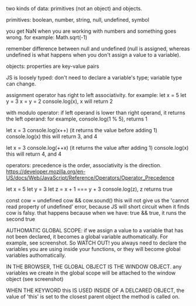 two kinds of data: primitives (not an object) and objects.

primitives: boolean, number, string, null, undefined, symbol

you get NaN when you are working with numbers and something goes wrong. for example: Math.sqrt(-1)

remember difference between null and undefined (null is assigned, whereas undefined is what happens when you don't assign a value to a variable).

objects: properties are key-value pairs

JS is loosely typed: don't need to declare a variable's type; variable type can change.

assignment operator has right to left associativity. for example:
let x = 5
let y = 3
x = y = 2
console.log(x), x will return 2

with modulo operator: if left operand is lower than right operand, it returns the left operand: for example, console.log(1 % 5), returns 1

let x = 3
console.log(x++)
(it returns the value before adding 1)
console.log(x)
this will return 3, and 4

let x = 3
console.log(++x)
(it returns the value after adding 1)
console.log(x)
this will return 4, and 4

operators: precedence is the order, associativity is the direction.
https://developer.mozilla.org/en-US/docs/Web/JavaScript/Reference/Operators/Operator_Precedence

let x = 5
let y = 3
let z = x + 1 === y + 3
console.log(z), z returns true

const cow = undefined
cow && cow.sound()
this will not give us the 'cannot read property of undefined' error, because JS will short circuit when it finds cow is falsy.
that happens because when we have: true && true, it runs the second true

AUTHOMATIC GLOBAL SCOPE:
if we assign a value to a variable that has not been declared, it becomes a global variable authomatically. For example, see screenshot. So WATCH OUT! you always need to declare the variables you are using inside your functions, or they will become global variables authomatically.

IN THE BROWSER, THE GLOBAL OBJECT IS THE WINDOW OBJECT.
any variables we create in the global scope will be attached to the window object (see screenshot)

WHEN THE KEYWORD this IS USED INSIDE OF A DELCARED OBJECT, the value of 'this' is set to the closest parent object the method is called on.
